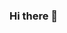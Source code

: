 ### Hi there 👋

<!--
**hwixley/hwixley** is a ✨ _special_ ✨ repository because its `README.md` (this file) appears on your GitHub profile.

Here are some ideas to get you started:


###Connect with me:
[<img align="left" alt ="hwixley | LinkedIn" width="22px" src ="https://cdn.jsdelivr.net/npm/simple-icons@v3/icons/linkedin.svg"/>][linkedin]


- 🔭 I’m currently working on ...
- 🌱 I’m currently learning ...
- 👯 I’m looking to collaborate on ...
- 🤔 I’m looking for help with ...
- 💬 Ask me about ...
- 📫 How to reach me: ...
- 😄 Pronouns: ...
- ⚡ Fun fact: ...


[linkedin] : https://www.linkedin.com/in/harry-wixley-b2933a1a5/
